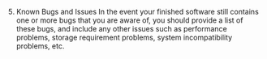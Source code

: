 5. Known Bugs and Issues
In the event your finished software still contains one or more bugs that you are aware of, you should provide a list of these bugs, and include any other issues such as performance problems, storage requirement problems, system incompatibility problems, etc.